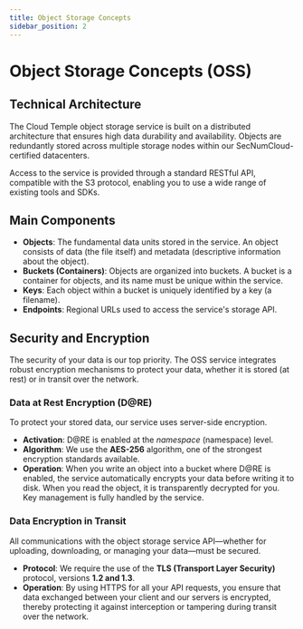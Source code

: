 ```yaml
---
title: Object Storage Concepts
sidebar_position: 2
---
```


# Object Storage Concepts (OSS)

## Technical Architecture

The Cloud Temple object storage service is built on a distributed architecture that ensures high data durability and availability. Objects are redundantly stored across multiple storage nodes within our SecNumCloud-certified datacenters.

Access to the service is provided through a standard RESTful API, compatible with the S3 protocol, enabling you to use a wide range of existing tools and SDKs.

## Main Components

-   **Objects**: The fundamental data units stored in the service. An object consists of data (the file itself) and metadata (descriptive information about the object).
-   **Buckets (Containers)**: Objects are organized into buckets. A bucket is a container for objects, and its name must be unique within the service.
-   **Keys**: Each object within a bucket is uniquely identified by a key (a filename).
-   **Endpoints**: Regional URLs used to access the service's storage API.

## Security and Encryption

The security of your data is our top priority. The OSS service integrates robust encryption mechanisms to protect your data, whether it is stored (at rest) or in transit over the network.

### Data at Rest Encryption (D@RE)

To protect your stored data, our service uses server-side encryption.

-   **Activation**: D@RE is enabled at the *namespace* (namespace) level.
-   **Algorithm**: We use the **AES-256** algorithm, one of the strongest encryption standards available.
-   **Operation**: When you write an object into a bucket where D@RE is enabled, the service automatically encrypts your data before writing it to disk. When you read the object, it is transparently decrypted for you. Key management is fully handled by the service.

### Data Encryption in Transit

All communications with the object storage service API—whether for uploading, downloading, or managing your data—must be secured.

-   **Protocol**: We require the use of the **TLS (Transport Layer Security)** protocol, versions **1.2 and 1.3**.
-   **Operation**: By using HTTPS for all your API requests, you ensure that data exchanged between your client and our servers is encrypted, thereby protecting it against interception or tampering during transit over the network.